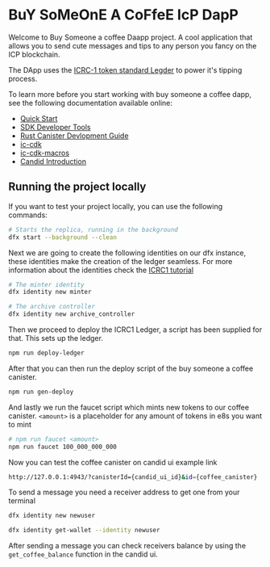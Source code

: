 # BuY SoMeOnE A CoFfeE IcP DapP

Welcome to Buy Someone a coffee Daapp project. A cool application that allows you to send cute messages and tips to any person you fancy on the ICP blockchain.

The DApp uses the [ICRC-1 token standard Legder](https://internetcomputer.org/docs/current/developer-docs/integrations/icrc-1/) to power it's tipping process.

To learn more before you start working with buy someone a coffee dapp, see the following documentation available online:

- [Quick Start](https://internetcomputer.org/docs/quickstart/quickstart-intro)
- [SDK Developer Tools](https://internetcomputer.org/docs/developers-guide/sdk-guide)
- [Rust Canister Devlopment Guide](https://internetcomputer.org/docs/rust-guide/rust-intro)
- [ic-cdk](https://docs.rs/ic-cdk)
- [ic-cdk-macros](https://docs.rs/ic-cdk-macros)
- [Candid Introduction](https://internetcomputer.org/docs/candid-guide/candid-intro)

## Running the project locally

If you want to test your project locally, you can use the following commands:

```bash
# Starts the replica, running in the background
dfx start --background --clean
```

Next we are going to create the following identities on our dfx instance, these identities make the creation of the ledger seamless. For more information about the identities check the [ICRC1 tutorial](https://internetcomputer.org/docs/current/developer-docs/integrations/icrc-1/icrc1-ledger-setup)

```bash
# The minter identity
dfx identity new minter

# The archive controller
dfx identity new archive_controller
```

Then we proceed to deploy the ICRC1 Ledger, a script has been supplied for that. This sets up the ledger.

```bash
npm run deploy-ledger
```

After that you can then run the deploy script of the buy someone a coffee canister.

```bash
npm run gen-deploy
```

And lastly we run the faucet script which mints new tokens to our coffee canister.
`<amount>` is a placeholder for any amount of tokens in e8s you want to mint

```bash
# npm run faucet <amount>
npm run faucet 100_000_000_000
```

Now you can test the coffee canister on candid ui
example link

```bash
http://127.0.0.1:4943/?canisterId={candid_ui_id}&id={coffee_canister}
```

To send a message you need a receiver address to get one from your terminal

```bash
dfx identity new newuser

dfx identity get-wallet --identity newuser
```

After sending a message you can check receivers balance by using the `get_coffee_balance` function in the candid ui.
